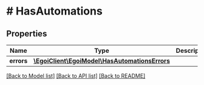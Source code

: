 # # HasAutomations

## Properties

Name | Type | Description | Notes
------------ | ------------- | ------------- | -------------
**errors** | [**\EgoiClient\EgoiModel\HasAutomationsErrors**](HasAutomationsErrors.md) |  | [optional]

[[Back to Model list]](../../README.md#models) [[Back to API list]](../../README.md#endpoints) [[Back to README]](../../README.md)
